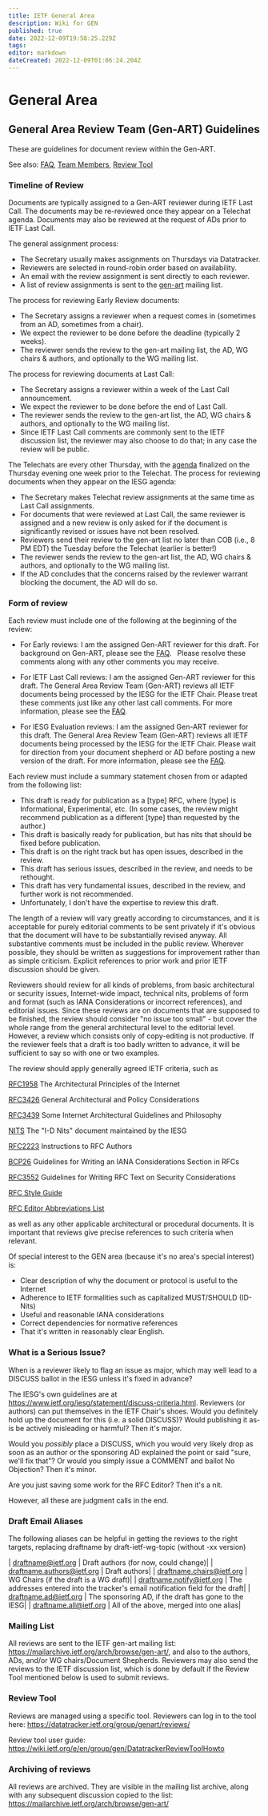 ```yaml
---
title: IETF General Area
description: Wiki for GEN
published: true
date: 2022-12-09T19:58:25.229Z
tags: 
editor: markdown
dateCreated: 2022-12-09T01:06:24.204Z
---
```


# General Area
## General Area Review Team (Gen-ART) Guidelines

These are guidelines for document review within the Gen-ART.

See also: [FAQ](/group/gen/GenArtFAQ), [Team Members](https://datatracker.ietf.org/group/genart/about/), [Review Tool](/group/gen/DatatrackerReviewToolHowTo)

### Timeline of Review

Documents are typically assigned to a Gen-ART reviewer during IETF Last Call. The documents may be re-reviewed once they appear on a Telechat agenda. Documents may also be reviewed at the request of ADs prior to IETF Last Call.

The general assignment process:

* The Secretary usually makes assignments on Thursdays via Datatracker.
* Reviewers are selected in round-robin order based on availability.
* An email with the review assignment is sent directly to each reviewer.
* A list of review assignments is sent to the [gen-art](https://mailarchive.ietf.org/arch/browse/gen-art/) mailing list. 

The process for reviewing Early Review documents:

* The Secretary assigns a reviewer when a request comes in (sometimes from an AD, sometimes from a chair).
* We expect the reviewer to be done before the deadline (typically 2 weeks).
* The reviewer sends the review to the gen-art mailing list, the AD, WG chairs & authors, and optionally to the WG mailing list. 

The process for reviewing documents at Last Call:

* The Secretary assigns a reviewer within a week of the Last Call announcement.
* We expect the reviewer to be done before the end of Last Call.
* The reviewer sends the review to the gen-art list, the AD, WG chairs & authors, and optionally to the WG mailing list.
* Since IETF Last Call comments are commonly sent to the IETF discussion list, the reviewer may also choose to do that; in any case the review will be public. 

The Telechats are every other Thursday, with the [agenda](https://datatracker.ietf.org/iesg/agenda/) finalized on the Thursday evening one week prior to the Telechat. The process for reviewing documents when they appear on the IESG agenda:

* The Secretary makes Telechat review assignments at the same time as Last Call assignments.
* For documents that were reviewed at Last Call, the same reviewer is assigned and a new review is only asked for if the document is significantly revised or issues have not been resolved.
* Reviewers send their review to the gen-art list no later than COB (i.e., 8 PM EDT) the Tuesday before the Telechat (earlier is better!)
* The reviewer sends the review to the gen-art list, the AD, WG chairs & authors, and optionally to the WG mailing list.
* If the AD concludes that the concerns raised by the reviewer warrant blocking the document, the AD will do so. 

### Form of review

Each review must include one of the following at the beginning of the review:

* For Early reviews: I am the assigned Gen-ART reviewer for this draft. For background on Gen-ART, please see the [FAQ](/group/gen/GenArtFAQ). 
&nbsp;
    Please resolve these comments along with any other comments you may receive.

*    For IETF Last Call reviews: I am the assigned Gen-ART reviewer for this draft. The General Area Review Team (Gen-ART) reviews all IETF documents being processed by the IESG for the IETF Chair. Please treat these comments just like any other last call comments. For more information, please see the [FAQ](/group/gen/GenArtFAQ). 

*    For IESG Evaluation reviews: I am the assigned Gen-ART reviewer for this draft. The General Area Review Team (Gen-ART) reviews all IETF documents being processed by the IESG for the IETF Chair. Please wait for direction from your document shepherd or AD before posting a new version of the draft. For more information, please see the [FAQ](/group/gen/GenArtFAQ). 

Each review must include a summary statement chosen from or adapted from the following list:

* This draft is ready for publication as a [type] RFC, where [type] is Informational, Experimental, etc. (In some cases, the review might recommend publication as a different [type] than requested by the author.)
* This draft is basically ready for publication, but has nits that should be fixed before publication.
* This draft is on the right track but has open issues, described in the review.
* This draft has serious issues, described in the review, and needs to be rethought.
* This draft has very fundamental issues, described in the review, and further work is not recommended.
* Unfortunately, I don't have the expertise to review this draft. 

The length of a review will vary greatly according to circumstances, and it is acceptable for purely editorial comments to be sent privately if it's obvious that the document will have to be substantially revised anyway. All substantive comments must be included in the public review. Wherever possible, they should be written as suggestions for improvement rather than as simple criticism. Explicit references to prior work and prior IETF discussion should be given.

Reviewers should review for all kinds of problems, from basic architectural or security issues, Internet-wide impact, technical nits, problems of form and format (such as IANA Considerations or incorrect references), and editorial issues. Since these reviews are on documents that are supposed to be finished, the review should consider "no issue too small" - but cover the whole range from the general architectural level to the editorial level. However, a review which consists only of copy-editing is not productive. If the reviewer feels that a draft is too badly written to advance, it will be sufficient to say so with one or two examples.

The review should apply generally agreed IETF criteria, such as

[RFC1958](https://datatracker.ietf.org/doc/rfc1958/) The Architectural Principles of the Internet

[RFC3426](https://datatracker.ietf.org/doc/rfc3426/) General Architectural and Policy Considerations

[RFC3439](https://datatracker.ietf.org/doc/rfc3439/) Some Internet Architectural Guidelines and Philosophy

[NITS](https://www.ietf.org/standards/ids/checklist/) The "I-D Nits" document maintained by the IESG

[RFC2223](https://datatracker.ietf.org/doc/rfc2223/) Instructions to RFC Authors

[BCP26](https://datatracker.ietf.org/doc/rfc5226/) Guidelines for Writing an IANA Considerations Section in RFCs

[RFC3552](https://datatracker.ietf.org/doc/rfc3552/) Guidelines for Writing RFC Text on Security Considerations

[RFC Style Guide](https://www.rfc-editor.org/styleguide/)

[RFC Editor Abbreviations List](https://www.rfc-editor.org/materials/abbrev.expansion.txt)

as well as any other applicable architectural or procedural documents. It is important that reviews give precise references to such criteria when relevant.

Of special interest to the GEN area (because it's no area's special interest) is:

* Clear description of why the document or protocol is useful to the Internet
* Adherence to IETF formalities such as capitalized MUST/SHOULD (ID-Nits)
* Useful and reasonable IANA considerations
* Correct dependencies for normative references
* That it's written in reasonably clear English. 
&nbsp;
### What is a Serious Issue?

When is a reviewer likely to flag an issue as major, which may well lead to a DISCUSS ballot in the IESG unless it's fixed in advance?

The IESG's own guidelines are at https://www.ietf.org/iesg/statement/discuss-criteria.html. Reviewers (or authors) can put themselves in the IETF Chair's shoes. Would you definitely hold up the document for this (i.e. a solid DISCUSS)? Would publishing it as-is be actively misleading or harmful? Then it's major.

Would you *possibly* place a DISCUSS, which you would very likely drop as soon as an author or the sponsoring AD explained the point or said "sure, we'll fix that"? Or would you simply issue a COMMENT and ballot No Objection? Then it's minor.

Are you just saving some work for the RFC Editor? Then it's a nit.

However, all these are judgment calls in the end.
&nbsp;
### Draft Email Aliases

The following aliases can be helpful in getting the reviews to the right targets, replacing draftname by draft-ietf-wg-topic (without -xx version)

| draftname@ietf.org |	Draft authors (for now, could change)|
| draftname.authors@ietf.org |	Draft authors|
| draftname.chairs@ietf.org |	WG Chairs (if the draft is a WG draft)|
| draftname.notify@ietf.org |	The addresses entered into the tracker's email notification field for the draft|
| draftname.ad@ietf.org |	The sponsoring AD, if the draft has gone to the IESG|
| draftname.all@ietf.org |	All of the above, merged into one alias|

### Mailing List

All reviews are sent to the IETF gen-art mailing list: https://mailarchive.ietf.org/arch/browse/gen-art/, and also to the authors, ADs, and/or WG chairs/Document Shepherds. Reviewers may also send the reviews to the IETF discussion list, which is done by default if the Review Tool mentioned below is used to submit reviews.
### Review Tool

Reviews are managed using a specific tool. Reviewers can log in to the tool here: https://datatracker.ietf.org/group/genart/reviews/

Review tool user guide: https://wiki.ietf.org/e/en/group/gen/DatatrackerReviewToolHowto
### Archiving of reviews

All reviews are archived. They are visible in the mailing list archive, along with any subsequent discussion copied to the list: https://mailarchive.ietf.org/arch/browse/gen-art/ 